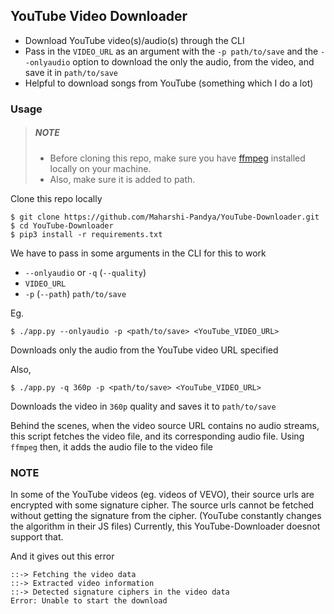 ## YouTube Video Downloader

- Download YouTube video(s)/audio(s) through the CLI
- Pass in the `VIDEO_URL` as an argument with the `-p path/to/save` and the `--onlyaudio` option
  to download the only the audio, from the video, and save it in `path/to/save`
- Helpful to download songs from YouTube (something which I do a lot)

### Usage

> ##### NOTE
>
> - Before cloning this repo, make sure you have [ffmpeg](https://ffmpeg.org/ffmpeg.html "ffmpeg homepage")
> installed locally on your machine.
> - Also, make sure it is added to path.


Clone this repo locally

```
$ git clone https://github.com/Maharshi-Pandya/YouTube-Downloader.git
$ cd YouTube-Downloader
$ pip3 install -r requirements.txt
```

We have to pass in some arguments in the CLI for this to work

- `--onlyaudio` or `-q` (`--quality`)
- `VIDEO_URL`
- `-p` (`--path`) `path/to/save`

Eg.

```
$ ./app.py --onlyaudio -p <path/to/save> <YouTube_VIDEO_URL>
```

Downloads only the audio from the YouTube video URL specified

Also,

```
$ ./app.py -q 360p -p <path/to/save> <YouTube_VIDEO_URL>
```

Downloads the video in `360p` quality and saves it to `path/to/save`

Behind the scenes, when the video source URL contains no audio streams, this script fetches the video
file, and its corresponding audio file.
Using `ffmpeg` then, it adds the audio file to the video file

### NOTE

In some of the YouTube videos (eg. videos of VEVO), their source urls are encrypted with some signature cipher.
The source urls cannot be fetched without getting the signature from the cipher. (YouTube constantly
changes the algorithm in their JS files)
Currently, this YouTube-Downloader doesnot support that.

And it gives out this error

```
::-> Fetching the video data
::-> Extracted video information
::-> Detected signature ciphers in the video data
Error: Unable to start the download
```
